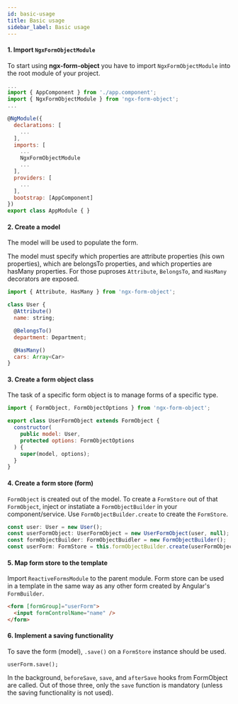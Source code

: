 ```yaml
---
id: basic-usage
title: Basic usage
sidebar_label: Basic usage
---
```


#### 1. Import `NgxFormObjectModule`
To start using **ngx-form-object** you have to import `NgxFormObjectModule` into the root module of your project.

```js
...
import { AppComponent } from './app.component';
import { NgxFormObjectModule } from 'ngx-form-object';
...

@NgModule({
  declarations: [
    ...
  ],
  imports: [
    ...
    NgxFormObjectModule
    ...
  ],
  providers: [
    ...
  ],
  bootstrap: [AppComponent]
})
export class AppModule { }

```

#### 2. Create a model

The model will be used to populate the form.

The model must specify which properties are attribute properties (his own properties), which are belongsTo properties, and which properties are hasMany properties. For those puproses `Attribute`, `BelongsTo`, and `HasMany` decorators are exposed.

```js
import { Attribute, HasMany } from 'ngx-form-object';

class User {
  @Attribute()
  name: string;

  @BelongsTo()
  department: Department;

  @HasMany()
  cars: Array<Car>
}
```

#### 3. Create a form object class

The task of a specific form object is to manage forms of a specific type.

```js
import { FormObject, FormObjectOptions } from 'ngx-form-object';

export class UserFormObject extends FormObject {
  constructor(
    public model: User,
    protected options: FormObjectOptions
  ) {
    super(model, options);
  }
}
```


#### 4. Create a form store (form)
`FormObject` is created out of the model. To create a `FormStore` out of that `FormObject`, inject or instatiate a `FormObjectBuilder` in your component/service.
Use `FormObjectBuilder.create` to create the `FormStore`.

```js
const user: User = new User();
const userFormObject: UserFormObject = new UserFormObject(user, null);
const formObjectBuilder: FormObjectBuidler = new FormObjectBuilder();
const userForm: FormStore = this.formObjectBuilder.create(userFormObject);
```

#### 5. Map form store to the template
Import `ReactiveFormsModule` to the parent module.
Form store can be used in a template in the same way as any other form created by Angular's `FormBuilder`.

```html
<form [formGroup]="userForm">
  <input formControlName="name" />
</form>
```

#### 6. Implement a saving functionality

To save the form (model), `.save()` on a `FormStore` instance should be used.
```
userForm.save();
```

In the background, `beforeSave`, `save`, and `afterSave` hooks from FormObject are called. Out of those three, only the `save` function is mandatory (unless the saving functionality is not used).
